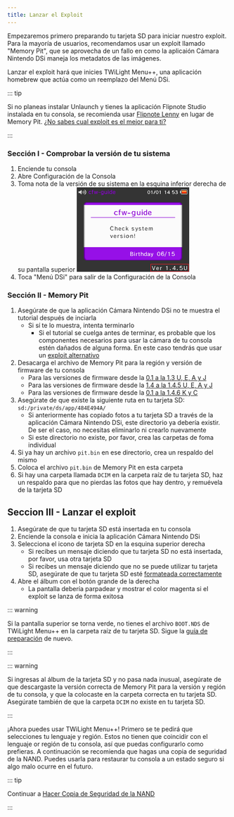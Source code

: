 ```yaml
---
title: Lanzar el Exploit
---
```


Empezaremos primero preparando tu tarjeta SD para iniciar nuestro exploit. Para la mayoría de usuarios, recomendamos usar un exploit llamado "Memory Pit", que se aprovecha de un fallo en como la aplicaión Cámara Nintendo DSi maneja los metadatos de las imágenes.

Lanzar el exploit hará que inicies TWiLight Menu++, una aplicación homebrew que actúa como un reemplazo del Menú DSi.

::: tip

Si no planeas instalar Unlaunch y tienes la aplicación Flipnote Studio instalada en tu consola, se recomienda usar [Flipnote Lenny](launching-the-flipnote-exploit.html) en lugar de Memory Pit. [¿No sabes cual exploit es el mejor para ti?](faq.html#which-is-the-best-exploit)

:::

### Sección I - Comprobar la versión de tu sistema

1. Enciende tu consola
1. Abre Configuración de la Consola
1. Toma nota de la versión de su sistema en la esquina inferior derecha de su pantalla superior ![Captura de pantalla de donde se encuentra la versión del sistema](/assets/images/system-version-check.png)
1. Toca "Menú DSi" para salir de la Configuración de la Consola


### Sección II - Memory Pit

1. Asegúrate de que la aplicación Cámara Nintendo DSi no te muestra el tutorial después de inciarla
   - Si sí te lo muestra, intenta terminarlo
     - Si el tutorial se cuelga antes de terminar, es probable que los componentes necesarios para usar la cámara de tu consola estén dañados de alguna forma. En este caso tendrás que usar un [exploit alternativo](alternate-exploits.html)
1. Desacarga el archivo de Memory Pit para la región y versión de firmware de tu consola
   - Para las versiones de firmware desde la [0.1 a la 1.3 U, E, A y J](/assets/files/memory_pit/256/pit.bin)
   - Para las versiones de firmware desde la [1.4 a la 1.4.5 U, E, A y J](/assets/files/memory_pit/768_1024/pit.bin)
   - Para las versiones de firmware desde la [0.1 a la 1.4.6 K y C](/assets/files/memory_pit/256/pit.bin)
1. Asegúrate de que existe la siguiente ruta en tu tarjeta SD: `sd:/private/ds/app/484E494A/`
   - Si anteriormente has copiado fotos a tu tarjeta SD a través de la aplicación Cámara Nintendo DSi, este directorio ya debería existir. De ser el caso, no necesitas eliminarlo ni crearlo nuevamente
   - Si este directorio no existe, por favor, crea las carpetas de foma individual
1. Si ya hay un archivo `pit.bin` en ese directorio, crea un respaldo del mismo
1. Coloca el archivo `pit.bin` de Memory Pit en esta carpeta
1. Si hay una carpeta llamada `DCIM` en la carpeta raíz de tu tarjeta SD, haz un respaldo para que no pierdas las fotos que hay dentro, y remuévela de la tarjeta SD


## Seccion III - Lanzar el exploit

1. Asegúrate de que tu tarjeta SD está insertada en tu consola
1. Enciende la consola e inicia la aplicación Cámara Nintendo DSi
1. Selecciona el icono de tarjeta SD en la esquina superior derecha
   - Si recibes un mensaje diciendo que tu tarjeta SD no está insertada, por favor, usa otra tarjeta SD
   - Si recibes un mensaje diciendo que no se puede utilizar tu tarjeta SD, asegúrate de que tu tarjeta SD esté [formateada correctamente](sd-card-setup.html)
1. Abre el álbum con el botón grande de la derecha
   - La pantalla debería parpadear y mostrar el color magenta si el exploit se lanza de forma exitosa

::: warning

Si la pantalla superior se torna verde, no tienes el archivo `BOOT.NDS` de TWiLight Menu++ en la carpeta raíz de tu tarjeta SD. Sigue la [guía de preparación](get-started.html#section-i-prep-work) de nuevo.

:::

::: warning

Si ingresas al álbum de la tarjeta SD y no pasa nada inusual, asegúrate de que descargaste la versión correcta de Memory Pit para la versión y región de tu consola, y que la colocaste en la carpeta correcta en tu tarjeta SD. Asegúrate también de que la carpeta `DCIM` no existe en tu tarjeta SD.

:::

¡Ahora puedes usar TWiLight Menu++! Primero se te pedirá que selecciones tu lenguaje y región. Estos no tienen que coincidir con el lenguaje or región de tu consola, así que puedas configurarlo como prefieras. A continuación se recomienda que hagas una copia de seguridad de la NAND. Puedes usarla para restaurar tu consola a un estado seguro si algo malo ocurre en el futuro.

::: tip

Continuar a [Hacer Copia de Seguridad de la NAND](dumping-nand.html)

:::
